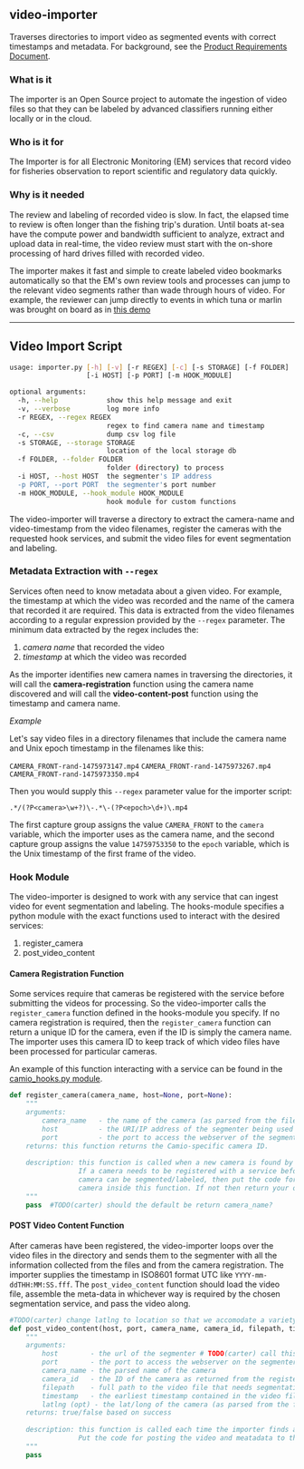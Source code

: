 ## video-importer
Traverses directories to import video as segmented events with correct timestamps and metadata. 
For background, see the [Product Requirements Document](https://docs.google.com/document/d/1TTkzQqDA9KoKL5RvhYVJqtrcXoDJuwyFnCnorg_VM30/edit?usp=sharing).

### What is it
The importer is an Open Source project to automate the ingestion of video files so that they can be labeled by advanced classifiers
running either locally or in the cloud.

### Who is it for
The Importer is for all Electronic Monitoring (EM) services that record video for fisheries observation to report scientific and
regulatory data quickly.

### Why is it needed
The review and labeling of recorded video is slow. In fact, the elapsed time to review is often longer than the fishing trip's duration.
Until boats at-sea have the compute power and bandwidth sufficient to analyze, extract and upload data in real-time, the video review must
start with the on-shore processing of hard drives filled with recorded video. 

The importer makes it fast and simple to create labeled video bookmarks automatically so that the EM's own review tools and processes can
jump to the relevant video segments rather than wade through hours of video. For example, the reviewer can jump directly to events in
which tuna or marlin was brought on board as in [this demo](https://www.youtube.com/watch?v=0BUWRHd_jss&feature=youtu.be)


--------

## Video Import Script

```sh
usage: importer.py [-h] [-v] [-r REGEX] [-c] [-s STORAGE] [-f FOLDER]
                   [-i HOST] [-p PORT] [-m HOOK_MODULE]

optional arguments:
  -h, --help            show this help message and exit
  -v, --verbose         log more info
  -r REGEX, --regex REGEX
                        regex to find camera name and timestamp
  -c, --csv             dump csv log file
  -s STORAGE, --storage STORAGE
                        location of the local storage db
  -f FOLDER, --folder FOLDER
                        folder (directory) to process
  -i HOST, --host HOST  the segmenter's IP address
  -p PORT, --port PORT  the segmenter's port number
  -m HOOK_MODULE, --hook_module HOOK_MODULE
                        hook module for custom functions

```

The video-importer will traverse a directory to extract the camera-name and video-timestamp from the video filenames,
register the cameras with the requested hook services, and submit the video files for event segmentation and labeling.

### Metadata Extraction with `--regex`

Services often need to know metadata about a given video. For example, the timestamp at which the video was recorded and 
the name of the camera that recorded it are required. 
This data is extracted from the video filenames according to a regular expression provided by the `--regex` parameter.
The minimum data extracted by the regex includes the:

1. *camera name* that recorded the video
2. *timestamp* at which the video was recorded

As the importer identifies new camera names in traversing the directories,  it will call the **camera-registration** function using
the camera name discovered and will call the **video-content-post** function using the timestamp and camera name.

*Example*

Let's say video files in a directory filenames that include the camera name and Unix epoch timestamp in the filenames like this:

`CAMERA_FRONT-rand-1475973147.mp4`
`CAMERA_FRONT-rand-1475973267.mp4`
`CAMERA_FRONT-rand-1475973350.mp4`

Then you would supply this `--regex` parameter value for the importer script:

`.*/(?P<camera>\w+?)\-.*\-(?P<epoch>\d+)\.mp4`

The first capture group assigns the value `CAMERA_FRONT` to the `camera` variable, which the importer uses as the camera name, and 
the second capture group assigns the value `14759753350` to the `epoch` variable, which is the Unix timestamp of the first frame of the video.


### Hook Module

The video-importer is designed to work with any service that can ingest video for event segmentation and labeling. 
The hooks-module specifies a python module with the exact functions used to interact with the desired services:

1. register_camera
2. post_video_content


#### Camera Registration Function

Some services require that cameras be registered with the service before submitting the videos for processing.
So the video-importer calls the `register_camera` function defined in the hooks-module you specify. 
If no camera registration is required, then the `register_camera` function can return a unique ID for the camera, even 
if the ID is simply the camera name. 
The importer uses this camera ID to keep track of which video files have been processed for particular cameras.

An example of this function interacting with a service can be found in the [camio_hooks.py module](https://github.com/CamioCam/examples/blob/master/batch_import/camio_hooks.py).

```python
def register_camera(camera_name, host=None, port=None):
    """
    arguments:
        camera_name   - the name of the camera (as parsed from the filename) 
        host          - the URI/IP address of the segmenter being used #TODO(carter) should be server with path?
        port          - the port to access the webserver of the segmenter
    returns: this function returns the Camio-specific camera ID.
                 
    description: this function is called when a new camera is found by the video-importer.
                 If a camera needs to be registered with a service before content from that
                 camera can be segmented/labeled, then put the code for registering the
                 camera inside this function. If not then return your own unique ID (even if just the camera name)
    """
    pass  #TODO(carter) should the default be return camera_name?
```

#### POST Video Content Function

After cameras have been registered, the video-importer loops over the video files in the directory and sends
them to the segmenter with all the information collected from the files and from the camera registration.
The importer supplies the timestamp in ISO8601 format UTC like `YYYY-mm-ddTHH:MM:SS.fff`. 
The `post_video_content` function should load the video file, assemble the meta-data in whichever way is required by 
the chosen segmentation service, and pass the video along.


```python
#TODO(carter) change latlng to location so that we accomodate a variety of ways to specify location and accuracy.
def post_video_content(host, port, camera_name, camera_id, filepath, timestamp, latlng=None):
    """
    arguments:
        host        - the url of the segmenter # TODO(carter) call this url or server since host is confusing.
        port        - the port to access the webserver on the segmenter
        camera_name - the parsed name of the camera
        camera_id   - the ID of the camera as returned from the register_camera function
        filepath    - full path to the video file that needs segmentation
        timestamp   - the earliest timestamp contained in the video file
        latlng (opt) - the lat/long of the camera (as parsed from the filename)
    returns: true/false based on success
    
    description: this function is called each time the importer finds a video for a specific camera. 
                 Put the code for posting the video and meatadata to the segmenter inside this function.
    """
    pass
```
